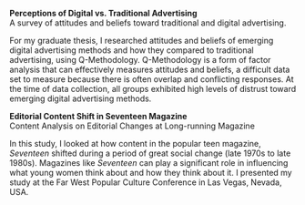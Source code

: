 <b>Perceptions of Digital vs. Traditional Advertising</b>
<br>A survey of attitudes and beliefs toward traditional and digital advertising.</br>
<p>For my graduate thesis, I researched attitudes and beliefs of emerging digital advertising methods and how they compared to traditional advertising, using Q-Methodology. Q-Methodology is a form of factor analysis that can effectively measures attitudes and beliefs, a difficult data set to measure because there is often overlap and conflicting responses. At the time of data collection, all groups exhibited high levels of distrust toward emerging digital advertising methods.</p>


<b>Editorial Content Shift in Seventeen Magazine</b>
<br>Content Analysis on Editorial Changes at Long-running Magazine</br>
<p>In this study, I looked at how content in the popular teen magazine, <i>Seventeen</i> shifted during a period of great social change (late 1970s to late 1980s). Magazines like <i>Seventeen</i> can play a significant role in influencing what young women think about and how they think about it. I presented my study at the Far West Popular Culture Conference in Las Vegas, Nevada, USA.</p>
